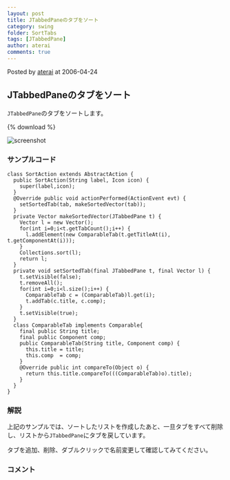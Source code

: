 ```yaml
---
layout: post
title: JTabbedPaneのタブをソート
category: swing
folder: SortTabs
tags: [JTabbedPane]
author: aterai
comments: true
---
```


Posted by [aterai](http://terai.xrea.jp/aterai.html) at 2006-04-24

## JTabbedPaneのタブをソート
`JTabbedPane`のタブをソートします。

{% download %}

![screenshot](https://lh4.googleusercontent.com/_9Z4BYR88imo/TQTTe98QmaI/AAAAAAAAAkc/w7tzozy5FqM/s800/SortTabs.png)

### サンプルコード
<pre class="prettyprint"><code>class SortAction extends AbstractAction {
  public SortAction(String label, Icon icon) {
    super(label,icon);
  }
  @Override public void actionPerformed(ActionEvent evt) {
    setSortedTab(tab, makeSortedVector(tab));
  }
  private Vector makeSortedVector(JTabbedPane t) {
    Vector l = new Vector();
    for(int i=0;i&lt;t.getTabCount();i++) {
      l.addElement(new ComparableTab(t.getTitleAt(i), t.getComponentAt(i)));
    }
    Collections.sort(l);
    return l;
  }
  private void setSortedTab(final JTabbedPane t, final Vector l) {
    t.setVisible(false);
    t.removeAll();
    for(int i=0;i&lt;l.size();i++) {
      ComparableTab c = (ComparableTab)l.get(i);
      t.addTab(c.title, c.comp);
    }
    t.setVisible(true);
  }
  class ComparableTab implements Comparable{
    final public String title;
    final public Component comp;
    public ComparableTab(String title, Component comp) {
      this.title = title;
      this.comp  = comp;
    }
    @Override public int compareTo(Object o) {
      return this.title.compareTo(((ComparableTab)o).title);
    }
  }
}
</code></pre>

### 解説
上記のサンプルでは、ソートしたリストを作成したあと、一旦タブをすべて削除し、リストから`JTabbedPane`にタブを戻しています。

タブを追加、削除、ダブルクリックで名前変更して確認してみてください。

### コメント
